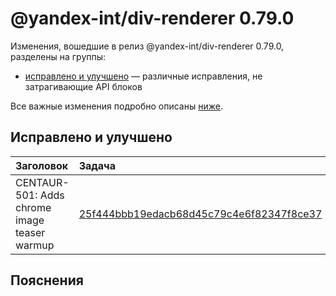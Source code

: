 # @yandex-int/div-renderer 0.79.0

<!-- ЧЕЛОВЕЧЕСКОЕ ВСТУПЛЕНИЕ -->

Изменения, вошедшие в релиз @yandex-int/div-renderer 0.79.0, разделены на группы:

* [исправлено и улучшено](#Исправлено-и-улучшено) — различные исправления, не затрагивающие API блоков

Все важные изменения подробно описаны [ниже](#Пояснения).

## Исправлено и улучшено

| Заголовок                                    | Задача                                     | PR  |
| :------------------------------------------- | :----------------------------------------- | :-- |
| CENTAUR-501: Adds chrome image teaser warmup | [25f444bbb19edacb68d45c79c4e6f82347f8ce37] | N/A |

## Пояснения

[25f444bbb19edacb68d45c79c4e6f82347f8ce37]: https://a.yandex-team.ru/arc_vcs/commit/25f444bbb19edacb68d45c79c4e6f82347f8ce37
